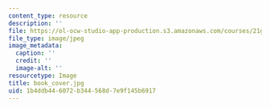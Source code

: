 ```yaml
---
content_type: resource
description: ''
file: https://ol-ocw-studio-app-production.s3.amazonaws.com/courses/21g-026-global-africa-creative-cultures-spring-2018/1b4ddb446072b344568d7e9f145b6917_book_cover.jpg
file_type: image/jpeg
image_metadata:
  caption: ''
  credit: ''
  image-alt: ''
resourcetype: Image
title: book_cover.jpg
uid: 1b4ddb44-6072-b344-568d-7e9f145b6917
---
```


